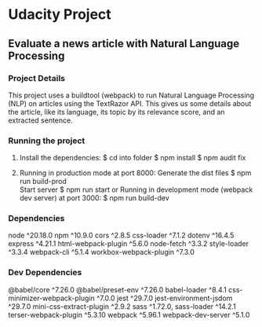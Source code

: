 # Udacity Project

## Evaluate a news article with Natural Language Processing

### Project Details

This project uses a buildtool (webpack) to run Natural Language Processing (NLP) on articles using the TextRazor API. This gives us some details about the article, like its language, its topic by its relevance score, and an extracted sentence.

### Running the project

1. Install the dependencies: 
  $ cd into folder
  $ npm install
  $ npm audit fix

2. Running in production mode at port 8000:
  Generate the dist files
    $ npm run build-prod   
  Start server
    $ npm run start 
or
Running in development mode (webpack dev server) at port 3000:
  $ npm run build-dev

### Dependencies

node ^20.18.0
npm ^10.9.0
cors ^2.8.5
css-loader ^7.1.2
dotenv ^16.4.5
express ^4.21.1
html-webpack-plugin ^5.6.0
node-fetch ^3.3.2
style-loader ^3.3.4
webpack-cli ^5.1.4
workbox-webpack-plugin ^7.3.0

### Dev Dependencies

@babel/core ^7.26.0
@babel/preset-env ^7.26.0
babel-loader ^8.4.1
css-minimizer-webpack-plugin ^7.0.0
jest ^29.7.0
jest-environment-jsdom ^29.7.0
mini-css-extract-plugin ^2.9.2
sass ^1.72.0,
sass-loader ^14.2.1
terser-webpack-plugin ^5.3.10
webpack ^5.96.1
webpack-dev-server ^5.1.0